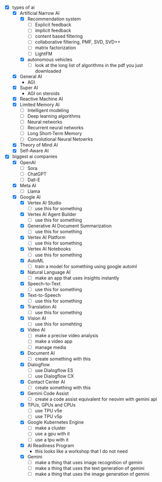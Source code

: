 - [X] types of ai
    - [X] Artificial Narrow AI
        - [X] Recommendation system
            - [ ] Explicit feedback
            - [ ] implicit feedback
            - [ ] content based filtering
            - [ ] collaborative filtering, PMF, SVD, SVD++
            - [ ] matrix factorization
            - [ ] LightFM
        - [X] autonomous vehicles
            - [ ] look at the long list of algorithms in the pdf you just downloaded
    - [X] General AI
        - AGI
    - [X] Super AI
        - AGI on steroids
    - [X] Reactive Machine AI
    - [X] Limited Memory AI
        - [ ] Intelligent modeling
        - [ ] Deep learning algorithms
        - [ ] Neural networks
        - [ ] Recurrent neural networks
        - [ ] Long Short-Term Memory
        - [ ] Convolutional Neural Netowrks
    - [X] Theory of Mind AI
    - [X] Self-Aware AI
- [X] biggest ai companies
    - [X] OpenAI
        - [ ] Sora
        - [ ] ChatGPT
        - [ ] Dall-E
    - [X] Meta AI
        - [ ] Llama
    - [X] Google AI
        - [X] Vertex AI Studio
            - [ ] use this for something
        - [X] Vertex AI Agent Builder
            - [ ] use this for something
        - [X] Generative AI Document Summarization
            - [ ] use this for something
        - [X] Vertex AI Platform
            - [ ] use this for something
        - [X] Vertex AI Notebooks
            - [ ] use this for something
        - [X] AutoML
            - [ ] train a model for something using google automl
        - [X] Natural Language AI
            - [ ] make an app that uses insights instantly
        - [X] Speech-to-Text
            - [ ] use this for something
        - [X] Text-to-Speech
            - [ ] use this for something
        - [X] Translation AI
            - [ ] use this for something
        - [X] Vision AI
            - [ ] use this for somehting
        - [X] Video AI
            - [ ] make a precise video analysis
            - [ ] make a video app
            - [ ] manage media
        - [X] Document AI
            - [ ] create something with this
        - [X] Dialogflow
            - [ ] use Dialogflow ES
            - [ ] use Dialogflow CX
        - [X] Contact Center AI
            - [ ] create something with this
        - [X] Gemini Code Assist
            - [ ] create a code assist equivalent for neovim with gemini api
        - [X] TPUs, GPUs and CPUs
            - [ ] use TPU v5e
            - [ ] use TPU v5p
        - [X] Google Kubernetes Engine
            - [ ] make a cluster
            - [ ] use a gpu with it
            - [ ] use a tpu with it
        - [X] AI Readiness Program
            - this looks like a workshop that I do not need
        - [X] Gemini
            - [ ] make a thing that uses image recognition of gemini
            - [ ] make a thing that uses the text generation of gemini
            - [ ] make a thing that uses the image generation of gemini

